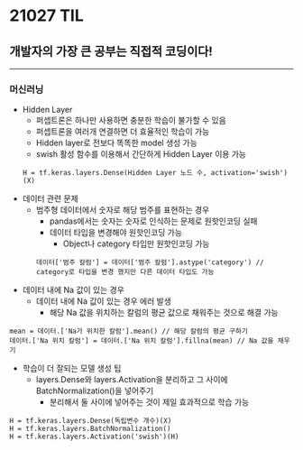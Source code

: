 # 21027 TIL
## 개발자의 가장 큰 공부는 직접적 코딩이다!
-------------------------------
### 머신러닝
  * Hidden Layer
    * 퍼셉트론은 하나만 사용하면 충분한 학습이 불가할 수 있음
    * 퍼셉트론을 여러개 연결하면 더 효율적인 학습이 가능
    * Hidden layer로 전보다 똑똑한 model 생성 가능
    * swish 활성 함수를 이용해서 간단하게 Hidden Layer 이용 가능
    ```
    H = tf.keras.layers.Dense(Hidden Layer 노드 수, activation='swish')(X)
    ```
  * 데이터 관련 문제
    * 범주형 데이터에서 숫자로 해당 범주를 표현하는 경우
      * pandas에서는 숫자는 숫자로 인식하는 문제로 원핫인코딩 실패
      * 데이터 타입을 변경해야 원핫인코딩 가능
        * Object나 category 타입만 원핫인코딩 가능
      ```
      데이터['범주 칼럼'] = 데이터['범주 칼럼'].astype('category') // category로 타입을 변경 했지만 다른 데이터 타입도 가능 
      ```
  * 데이터 내에 Na 값이 있는 경우
    * 데이터 내에 Na 값이 있는 경우 에러 발생
      * 해당 Na 값을 위치하는 칼럼의 평균 값으로 채워주는 것으로 해결 가능
   ```
   mean = 데이터.['Na가 위치한 칼럼'].mean() // 해당 칼럼의 평균 구하기
   데이터.['Na 위치 칼럼'] = 데이터.['Na 위치 칼럼'].fillna(mean) // Na 값을 채우기
   ```
  * 학습이 더 잘되는 모델 생성 팁
    * layers.Dense와 layers.Activation을 분리하고 그 사이에 BatchNormalization()을 넣어주기
      * 분리해서 둘 사이에 넣어주는 것이 제일 효과적으로 학습 가능
   ```
   H = tf.keras.layers.Dense(독립변수 개수)(X)
   H = tf.keras.layers.BatchNormalization()
   H = tf.keras.layers.Activation('swish')(H)
   ```
